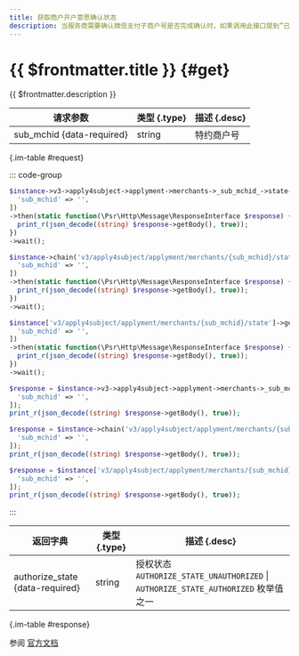 ```yaml
---
title: 获取商户开户意愿确认状态
description: 当服务商需要确认微信支付子商户号是否完成确认时，如果调用此接口提到”已授权“状态，则说明该商户号已完成开户意愿确认。
---
```


# {{ $frontmatter.title }} {#get}

{{ $frontmatter.description }}

| 请求参数 | 类型 {.type} | 描述 {.desc}
| --- | --- | ---
| sub_mchid {data-required} | string | 特约商户号

{.im-table #request}

::: code-group

```php [异步纯链式]
$instance->v3->apply4subject->applyment->merchants->_sub_mchid_->state->getAsync([
  'sub_mchid' => '',
])
->then(static function(\Psr\Http\Message\ResponseInterface $response) {
  print_r(json_decode((string) $response->getBody(), true));
})
->wait();
```

```php [异步声明式]
$instance->chain('v3/apply4subject/applyment/merchants/{sub_mchid}/state')->getAsync([
  'sub_mchid' => '',
])
->then(static function(\Psr\Http\Message\ResponseInterface $response) {
  print_r(json_decode((string) $response->getBody(), true));
})
->wait();
```

```php [异步属性式]
$instance['v3/apply4subject/applyment/merchants/{sub_mchid}/state']->getAsync([
  'sub_mchid' => '',
])
->then(static function(\Psr\Http\Message\ResponseInterface $response) {
  print_r(json_decode((string) $response->getBody(), true));
})
->wait();
```

```php [同步纯链式]
$response = $instance->v3->apply4subject->applyment->merchants->_sub_mchid_->state->get([
  'sub_mchid' => '',
]);
print_r(json_decode((string) $response->getBody(), true));
```

```php [同步声明式]
$response = $instance->chain('v3/apply4subject/applyment/merchants/{sub_mchid}/state')->get([
  'sub_mchid' => '',
]);
print_r(json_decode((string) $response->getBody(), true));
```

```php [同步属性式]
$response = $instance['v3/apply4subject/applyment/merchants/{sub_mchid}/state']->get([
  'sub_mchid' => '',
]);
print_r(json_decode((string) $response->getBody(), true));
```

:::

| 返回字典 | 类型 {.type} | 描述 {.desc}
| --- | --- | ---
| authorize_state {data-required} | string | 授权状态<br/>`AUTHORIZE_STATE_UNAUTHORIZED` \| `AUTHORIZE_STATE_AUTHORIZED` 枚举值之一

{.im-table #response}

参阅 [官方文档](https://pay.weixin.qq.com/wiki/doc/apiv3/wxpay/applysubject/chapter5_4.shtml)
